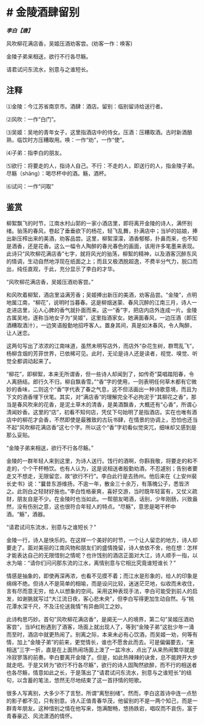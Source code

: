# # 金陵酒肆留别

***李白【唐】***

风吹柳花满店香，吴姬压酒劝客尝。(劝客一作：唤客)

金陵子弟来相送，欲行不行各尽觞。

请君试问东流水，别意与之谁短长。

## 注释

⑴金陵：今江苏省南京市。酒肆：酒店。留别：临别留诗给送行者。

⑵风吹：一作“白门”。

⑶吴姬：吴地的青年女子，这里指酒店中的侍女。压酒：压糟取酒。古时新酒酿熟，临饮时方压糟取用。唤：一作“劝”，一作“使”。

⑷子弟：指李白的朋友。

⑸欲行：将要走的人，指诗人自己。不行：不走的人，即送行的人，指金陵子弟。尽觞（shāng）：喝尽杯中的酒。觞，酒杯。

⑹试问：一作“问取”

## 鉴赏

柳絮飘飞的时节，江南水村山郭的一家小酒店里，即将离开金陵的诗人，满怀别绪。骀荡的春风，卷起了垂垂欲下的杨花，轻飞乱舞，扑满店中；当垆的姑娘，捧出新压榨出来的美酒，劝客品尝。这里，柳絮濛濛，酒香郁郁，扑鼻而来，也不知是酒香，还是花香。这么一幅令人陶醉的春光春色的画面，该用许多笔墨来表现。此诗只“风吹柳花满店香”七字，就将风光的骀荡，柳絮的精神，以及酒客沉醉东风的情调，生动自然地浮现在纸面之上；而且又极洒脱超逸，不费半分气力，脱口而出，纯任直观，于此，充分显示了李白的才华。

“风吹柳花满店香，吴姬压酒劝客尝。”

和风吹着柳絮，酒店里溢满芳香；吴姬捧出新压的美酒，劝客品尝。“金陵”，点明地属江南，“柳花”，说明时当暮春。这是柳烟迷蒙、春风沉醉的江南三月，诗人一走进店里，沁人心脾的香气就扑面而来。这一“香”字，把店内店外连成一片。金陵古属吴地，遂称当地女子为“吴姬”，这里指酒家女。她满面春风，一边压酒（即压酒糟取酒汁），一边笑语殷勤地招呼客人。置身其间，真是如沐春风，令人陶醉，让人迷恋。

这两句写出了浓浓的江南味道，虽然未明写店外，而店外“杂花生树，群莺乱飞”，杨柳含烟的芳菲世界，已依稀可见。此时，无论是诗人还是读者，视觉、嗅觉、听觉全都调动起来了。

“柳花”，即柳絮，本来无所谓香，但一些诗人却闻到了，如传奇“莫唱踏阳春，令人离肠结。郎行久不归，柳自飘香雪。”“香”字的使用，一则表明任何草木都有它微妙的香味，二则这个“香”字代表了春之气息，这不但活画出一种诗歌意境，而且为下文的酒香埋下伏笔。其实，对“满店香”的理解完全不必拘泥于“其柳花之香”，那当是春风吹来的花香，是泥土草木的清香，是美酒飘香，大概还有“心香”，所谓心清闻妙香。这里的“店”，初看不知何店，凭仗下句始明了是指酒店。实在也唯有酒店中的柳花才会香，不然即使是最雅致的古玩书肆，在情景的协调上，恐怕也还当不起“风吹柳花满店香”这七个字。所以这个“香”字初看似觉突兀，细味却又感到是那么妥贴。

“金陵子弟来相送，欲行不行各尽觞。”

金陵的一群年轻人来到这里，为诗人送行。饯行的酒啊，你斟我敬，将要走的和不走的，个个干杯畅饮。也有人认为，这是说相送者殷勤劝酒，不忍遽别；告别者要走又不想走，无限留恋，故“欲行不行”。李白此行是去扬州。他后来在《上安州裴长史书》说：“曩昔东游维扬，不逾一年，散金三十余万，有落魄公子，悉皆济之。此则白之轻财好施也。”李白性格豪爽，喜好交游，当时既年轻富有，又仗义疏财，朋友自是不少。在金陵时也当如此。一帮朋友喝酒，话别，少年刚肠，兴致盎然，没有伤别之意，这也很符合年轻人的特点。“尽觞”，意思是喝干杯中酒。“觞”，酒器。

“请君试问东流水，别意与之谁短长？”

金陵一行，诗人是快乐的。在这样一个美好的时节，一个让人留恋的地方，诗人却要走了。面对美丽的江南风物和朋友们的盛情挽留，诗人依依不舍，他在想：怎样才能表达自己的无限惜别之情呢？也许饯别的酒店正面对大江，诗人顺手一指，以水为喻：“请你们问问那东流的江水，离情别意与它相比究竟谁短谁长？”

情感是抽象的，即使再深再浓，也看不见摸不着；而江水是形象的，给人的印象是绵绵不绝。但诗人不是简单的相喻，而是设问比较，迷迷茫茫地，似收而未收住，言有尽而意无穷，给人以想象的空间。采用这种表现手法，李白可能受到前人的启发，如谢朓就写过“大江流日夜，客心悲未央”，但李白写得更加生动自然。与“桃花潭水深千尺，不及汪伦送我情”有异曲同工之妙。

此诗构思巧妙。首句”风吹柳花满店香“，是阒无一人的境界，第二句”吴姬压酒劝客尝“，当垆红粉遇到了酒客，场面上就出现人了，等到“金陵子弟”这批少年一涌而至时，酒店中就更热闹了。别离之际，本来未必有心饮酒，而吴姬一劝，何等有情，加上“金陵子弟”的前来，更觉情长，谁也不愿舍此而去。可是偏偏要去，“来相送”三字一折，直是在上面热闹场面上泼了一盆冷水，点出了从来热闹繁华就是冷寂寥落的前奏。李白要离开金陵了。但是，如此热辣辣的诀舍，总不能跨开大步就走吧。于是又转为“欲行不行各尽觞”，欲行的诗人固陶然欲醉，而不行的相送者也各尽觞，情意如此之长，于是落出了“请君试问东流水，别意与之谁短长”的结句，以含蓄的笔法，悠然无尽地结束了这一首抒情的短歌。

很多人写离别，大多少不了言愁，所谓“离愁别绪”。然而，李白这首诗中连一点愁的影子都不见，只有别意。诗人正值青春华茂，他留别的不是一两个知己，而是一群青年朋友。这种惜别之情在他写来，饱满酣畅，悠扬跌宕，唱叹而不哀伤，富于青春豪迈、风流潇洒的情怀。
